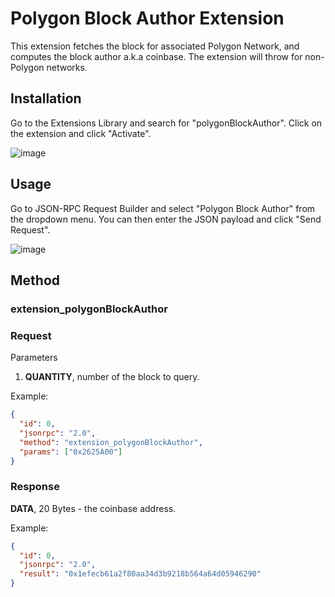 # Polygon Block Author Extension

This extension fetches the block for associated Polygon Network, and computes the block author a.k.a coinbase. The
extension will throw for non-Polygon networks.

## Installation

Go to the Extensions Library and search for "polygonBlockAuthor". Click on the extension and click "Activate".

![image](https://github.com/Tenderly/node-extensions-library/assets/26412515/85579a9e-3d2d-437e-9da7-3bc9c5fcbfb5)

## Usage

Go to JSON-RPC Request Builder and select "Polygon Block Author" from the dropdown menu. You can then enter the JSON
payload and click "Send Request".

![image](https://github.com/Tenderly/node-extensions-library/assets/26412515/05992ce4-e96a-4f89-bc55-da5251695f20)

## Method

### **extension_polygonBlockAuthor**

### Request

Parameters

1. **QUANTITY**, number of the block to query.

Example:

```json
{
  "id": 0,
  "jsonrpc": "2.0",
  "method": "extension_polygonBlockAuthor",
  "params": ["0x2625A00"]
}
```

### Response

**DATA**, 20 Bytes - the coinbase address.

Example:

```json
{
  "id": 0,
  "jsonrpc": "2.0",
  "result": "0x1efecb61a2f80aa34d3b9218b564a64d05946290"
}
```
